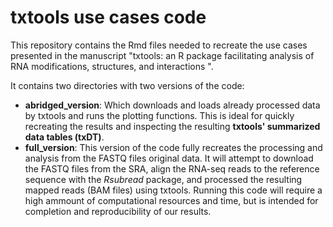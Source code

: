 # txtools use cases code

This repository contains the Rmd files needed to recreate the use cases presented in
the manuscript "txtools: an R package facilitating analysis of RNA modifications,
 structures, and interactions ".

It contains two directories with two versions of the code:

- **abridged_version**: Which downloads and loads already processed data by txtools 
and runs the plotting functions. This is ideal for quickly recreating the 
results and inspecting the resulting **txtools' summarized data tables (txDT)**.
- **full_version**: This version of the code fully recreates the processing and 
analysis from the FASTQ files original data. It will attempt to download the FASTQ
files from the SRA, align the RNA-seq reads to the reference sequence with the
 *Rsubread* package, and processed the resulting mapped reads (BAM files) using
txtools. Running this code will require a high ammount of computational resources
and time, but is intended for completion and reproducibility of our results.
